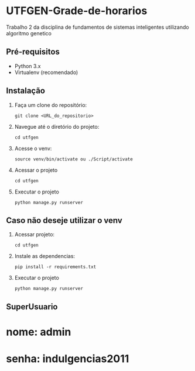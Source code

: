 # UTFGEN-Grade-de-horarios
Trabalho 2 da disciplina de fundamentos de sistemas inteligentes utilizando algoritmo genetico

## Pré-requisitos

- Python 3.x
- Virtualenv (recomendado)

## Instalação

1. Faça um clone do repositório:
   ```shell
   git clone <URL_do_repositorio>
   
2. Navegue até o diretório do projeto:
   ```shell
   cd utfgen

3. Acesse o venv:
   ```shell
   source venv/bin/activate ou ./Script/activate

4. Acessar o projeto
   ```shell
   cd utfgen

5. Executar o projeto
   ```shell
   python manage.py runserver

## Caso não deseje utilizar o venv

1. Acessar projeto:
   ```shell
   cd utfgen

2. Instale as dependencias:
   ```shell
   pip install -r requirements.txt
   
3. Executar o projeto
   ```shell
   python manage.py runserver
   
## SuperUsuario
# nome: admin
# senha: indulgencias2011
